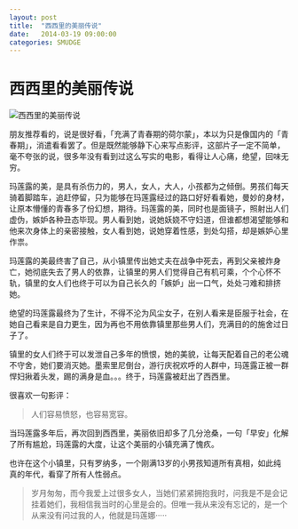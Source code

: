 ```yaml
---
layout: post
title:  "西西里的美丽传说"
date:   2014-03-19 09:00:00
categories: SMUDGE
---
```


西西里的美丽传说
=========

![西西里的美丽传说](http://laopopo.qiniudn.com/ea6ef3ccdfb7c5bc8209cd86d954d6b4.jpg)

朋友推荐看的，说是很好看，「充满了青春期的荷尔蒙」，本以为只是像国内的「青春期」，消遣看看罢了。但是既然能够静下心来写点影评，这部片子一定不简单，毫不夸张的说，很多年没有看到过这么写实的电影，看得让人心痛，绝望，回味无穷。

玛莲露的美，是具有杀伤力的，男人，女人，大人，小孩都为之倾倒。男孩们每天骑着脚踏车，追赶停留，只为能够在玛莲露经过的路口好好看看她，曼妙的身材，让原本懵懂的青春多了份幻想，期待。玛莲露的美，同时也是面镜子，照射出人们虚伪，嫉妒各种丑态毕现。男人看到她，说她妖娆不守妇道，但谁都想渴望能够和他来次身体上的亲密接触，女人看到她，说她穿着性感，到处勾搭，却是嫉妒心里作祟。

玛莲露的美最终害了自己，从小镇里传出她丈夫在战争中死去，再到父亲被炸身亡，她彻底失去了男人的依靠，让镇里的男人们觉得自己有机可乘，个个心怀不轨，镇里的女人们也终于可以为自己长久的「嫉妒」出一口气，处处刁难和排挤她。

绝望的玛莲露最终为了生计，不得不沦为风尘女子，在别人看来是臣服于社会，在她自己看来是自力更生，因为再也不用依靠镇里那些男人们，充满目的的施舍过日子了。

镇里的女人们终于可以发泄自己多年的愤恨，她的美貌，让每天配着自己的老公魂不守舍，她们要消灭她。墨索里尼倒台，游行庆祝欢呼的人群中，玛莲露正被一群悍妇揪着头发，踢的满身是血。。。终于，玛莲露被赶出了西西里。

很喜欢一句影评：

> 人们容易愤怒，也容易宽容。

当玛莲露多年后，再次回到西西里，美丽依旧却多了几分沧桑，一句「早安」化解了所有尴尬，玛莲露的大度，让这个美丽的小镇充满了愧疚。

也许在这个小镇里，只有罗纳多，一个刚满13岁的小男孩知道所有真相，如此纯真的年代，看穿了所有人性弱点。

> 岁月匆匆，而今我爱上过很多女人，当她们紧紧拥抱我时，问我是不是会记挂着她们，我相信我当时的心里是会的。但唯一我从来没有忘记的，是一个从来没有问过我的人，他就是玛莲娜·····